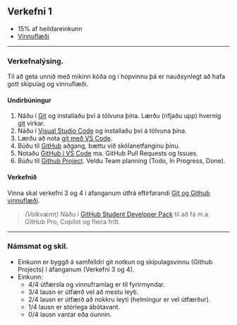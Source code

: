 ## Verkefni 1

- 15% af heildareinkunn
- [Vinnuflæði](https://github.com/vefforritunII/afangi/blob/main/Vinnuflaedi.md) 
  
---

### Verkefnalýsing.
Til að geta unnið með mikinn kóða og í hópvinnu þá er nauðsynlegt að hafa gott skipulag og vinnuflæði.

#### Undirbúningur
1. Náðu í [Git](https://git-scm.com/) og installaðu því á tölvuna þína. Lærðu (rifjaðu upp) hvernig [git](https://github.com/gaui/git) virkar.
1. Náðu í [Visual Studio Code](https://code.visualstudio.com/) og installaðu því á tölvuna þína.
1. Lærðu að nota [git með VS Code](https://code.visualstudio.com/docs/sourcecontrol/overview). 
1. Búðu til [GitHub](https://github.com/) aðgang, bættu við skólanetfanginu þínu.
1. Notaðu [GitHub í VS Code](https://code.visualstudio.com/docs/sourcecontrol/github) ma. GitHub Pull Requests og Issues.
1. Búðu til [Github Project](https://github.com/features/issues). Veldu Team planning (Todo, In Progress, Done).

#### Verkefnið
Vinna skal verkefni 3 og 4 í áfanganum útfrá eftirfarandi [Git og Github vinnuflæði](https://github.com/vefforritunII/afangi/blob/main/Demo/Guide_vinnuflaedi.md).

> _(Valkvæmt)_ Náðu í [GitHub Student Developer Pack](https://education.github.com/pack) til að fá m.a. GitHub Pro, Copilot og fleira frítt.

---

### Námsmat og skil.
- Einkunn er byggð á samfelldri git notkun og skipulagsvinnu (Github Projects) í áfanganum (Verkefni 3 og 4).
- Einkunn:
    - 4/4 útfærsla og vinnuframlag er til fyrirmyndar.
    - 3/4 lausn er útfærð vel að mestu leyti.
    - 2/4 lausn er útfærð að nokkru leyti (helmingur er vel útfærður).
    - 1/4 lausn er stórlega ábótavant.
    - 0/4 lausn vantar eða óunnin.

